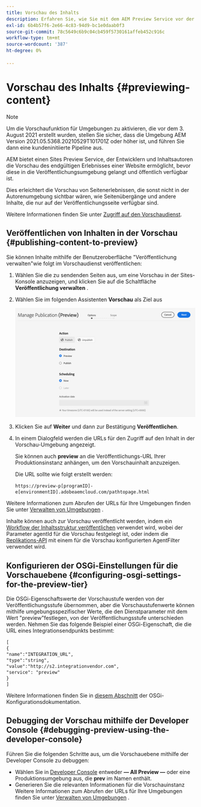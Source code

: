 ```yaml
---
title: Vorschau des Inhalts
description: Erfahren Sie, wie Sie mit dem AEM Preview Service vor der Live-Schaltung eine Vorschau des Inhalts anzeigen können.
exl-id: 6b4b57f6-2e66-4c83-94d9-bc1e0daab0f3
source-git-commit: 78c5649c6b9c04cb459f5730161affeb452c916c
workflow-type: tm+mt
source-wordcount: '387'
ht-degree: 0%

---
```


# Vorschau des Inhalts {#previewing-content}

>[!NOTE]
>
>Um die Vorschaufunktion für Umgebungen zu aktivieren, die vor dem 3. August 2021 erstellt wurden, stellen Sie sicher, dass die Umgebung AEM Version 2021.05.5368.20210529T101701Z oder höher ist, und führen Sie dann eine kundeninitiierte Pipeline aus.

AEM bietet einen Sites Preview Service, der Entwicklern und Inhaltsautoren die Vorschau des endgültigen Erlebnisses einer Website ermöglicht, bevor diese in die Veröffentlichungsumgebung gelangt und öffentlich verfügbar ist.

Dies erleichtert die Vorschau von Seitenerlebnissen, die sonst nicht in der Autorenumgebung sichtbar wären, wie Seitenübergänge und andere Inhalte, die nur auf der Veröffentlichungsseite verfügbar sind.

Weitere Informationen finden Sie unter [Zugriff auf den Vorschaudienst](/help/implementing/cloud-manager/manage-environments.md#access-preview-service).

## Veröffentlichen von Inhalten in der Vorschau {#publishing-content-to-preview}

Sie können Inhalte mithilfe der Benutzeroberfläche &quot;Veröffentlichung verwalten&quot;wie folgt im Vorschaudienst veröffentlichen:

1. Wählen Sie die zu sendenden Seiten aus, um eine Vorschau in der Sites-Konsole anzuzeigen, und klicken Sie auf die Schaltfläche **Veröffentlichung verwalten** .
1. Wählen Sie im folgenden Assistenten **Vorschau** als Ziel aus

   ![verwaltete Veröffentlichung](/help/sites-cloud/authoring/assets/previewmanagedpublication.png)

1. Klicken Sie auf **Weiter** und dann zur Bestätigung **Veröffentlichen**.

1. In einem Dialogfeld werden die URLs für den Zugriff auf den Inhalt in der Vorschau-Umgebung angezeigt.

   Sie können auch **preview** an die Veröffentlichungs-URL Ihrer Produktionsinstanz anhängen, um den Vorschauinhalt anzuzeigen.

   Die URL sollte wie folgt erstellt werden:

   ```
   https://preview-p[programID]-e[environmentID].adobeaemcloud.com/pathtopage.html
   ```

Weitere Informationen zum Abrufen der URLs für Ihre Umgebungen finden Sie unter [Verwalten von Umgebungen](/help/implementing/cloud-manager/manage-environments.md) .

Inhalte können auch zur Vorschau veröffentlicht werden, indem ein [Workflow der Inhaltsstruktur veröffentlichen](/help/operations/replication.md#publish-content-tree-workflow) verwendet wird, wobei der Parameter agentId für die Vorschau festgelegt ist, oder indem die [Replikations-API](/help/operations/replication.md#replication-api) mit einem für die Vorschau konfigurierten AgentFilter verwendet wird.

## Konfigurieren der OSGi-Einstellungen für die Vorschauebene {#configuring-osgi-settings-for-the-preview-tier}

Die OSGi-Eigenschaftswerte der Vorschaustufe werden von der Veröffentlichungsstufe übernommen, aber die Vorschaustufenwerte können mithilfe umgebungsspezifischer Werte, die den Dienstparameter mit dem Wert &quot;preview&quot;festlegen, von der Veröffentlichungsstufe unterschieden werden. Nehmen Sie das folgende Beispiel einer OSGi-Eigenschaft, die die URL eines Integrationsendpunkts bestimmt:

```
[
{
"name":"INTEGRATION_URL",
"type":"string",
"value":"http://s2.integrationvendor.com",
"service": "preview"
}
]
```

Weitere Informationen finden Sie in [diesem Abschnitt](/help/implementing/deploying/configuring-osgi.md#author-vs-publish-configuration) der OSGi-Konfigurationsdokumentation.

## Debugging der Vorschau mithilfe der Developer Console {#debugging-preview-using-the-developer-console}

Führen Sie die folgenden Schritte aus, um die Vorschauebene mithilfe der Developer Console zu debuggen:

* Wählen Sie in [Developer Console](/help/implementing/developing/introduction/development-guidelines.md#aem-as-a-cloud-service-development-tools) entweder **— All Preview —** oder eine Produktionsumgebung aus, die **prev** im Namen enthält.
* Generieren Sie die relevanten Informationen für die Vorschauinstanz
Weitere Informationen zum Abrufen der URLs für Ihre Umgebungen finden Sie unter [Verwalten von Umgebungen](/help/implementing/cloud-manager/manage-environments.md) .
